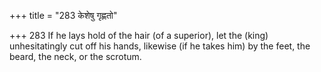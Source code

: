 +++
title = "283 केशेषु गृह्णतो"

+++
283	If he lays hold of the hair (of a superior), let the (king) unhesitatingly cut off his hands, likewise (if he takes him) by the feet, the beard, the neck, or the scrotum.